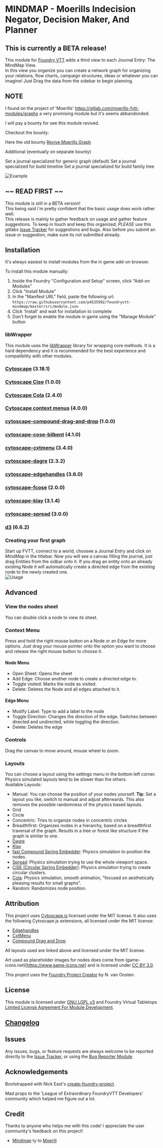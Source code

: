 # **MINDMAP** - Moerills Indecision Negator, Decision Maker, And Planner



## This is currently a BETA release!

<!-- 
![FVTT Version](https://img.shields.io/badge/FVTT-%3E%3D%200.5.5-critical)  
[![LGPLv3](https://img.shields.io/badge/License-GNU%20LGPLv3-black?style=flat-square)](https://gitlab.com/moerills-fvtt-modules/Adnd5e/raw/master/LICENSE) 
[![PayPal](https://img.shields.io/badge/Donate-PayPal-blue?style=flat-square)](https://www.paypal.com/cgi-bin/webscr?cmd=_s-xclick&hosted_button_id=FYZ294SP2JBGS&source=url)   
-->


This module for [Foundry VTT](https://foundryvtt.com/) adds a third view to each Journal Entry: The MindMap View.  
In this view you organize you can create a network graph for organizing your relations, flow charts, campaign structures, ideas or whatever you can imagine! Just Drag the data from the sidebar to begin planning.

## NOTE

I found on the project of 'Moerills'
https://gitlab.com/moerills-fvtt-modules/graphs
a very promising module but it's seems abbandonded.

I will pay a bounty for see this module revived.

Checkout the bounty:

Here the old bounty [Revive Moerills Graph](https://trello.com/c/udLvgA6V/124-bounty-revive-moerills-graph)

Additional (eventually on separate bounty)

Set a journal specialized for generic graph (default)
Set a journal specialized for build timeline
Set a journal specialized for build family tree



![Example](./images/graph.jpg)
## ~~ READ FIRST ~~

This module is still in a BETA version!  
This being said i'm pretty confident that the basic usage does work rather well.  
This release is mainly to gather feedback on usage and gather feature suggestions.
To keep in touch and keep this organized, *PLEASE* use this gitlabs [Issue Tracker](https://github.com/p4535992/foundryvtt-mindmap/issues) for suggestions and bugs. Also before you submit an issue or suggestion, make sure its not submitted already.  

## Installation

It's always easiest to install modules from the in game add-on browser.

To install this module manually:
1.  Inside the Foundry "Configuration and Setup" screen, click "Add-on Modules"
2.  Click "Install Module"
3.  In the "Manifest URL" field, paste the following url:
`https://raw.githubusercontent.com/p4535992/foundryvtt-mindmap/master/src/module.json`
4.  Click 'Install' and wait for installation to complete
5.  Don't forget to enable the module in game using the "Manage Module" button

### libWrapper

This module uses the [libWrapper](https://github.com/ruipin/fvtt-lib-wrapper) library for wrapping core methods. It is a hard dependency and it is recommended for the best experience and compatibility with other modules.

### [Cytoscape](https://github.com/cytoscape/cytoscape.js) (3.18.1)

### [Cytoscape Cise](https://github.com/iVis-at-Bilkent/cytoscape.js-cise) (1.0.0)

### [Cytoscape Cola](https://github.com/cytoscape/cytoscape.js-cola) (2.4.0)

### [Cytoscape context menus](https://github.com/iVis-at-Bilkent/cytoscape.js-context-menus) (4.0.0)

### [cytoscape-compound-drag-and-drop](https://github.com/cytoscape/cytoscape.js-compound-drag-and-drop) (1.0.0)

### [cytoscape-cose-bilkent](https://github.com/cytoscape/cytoscape.js-cose-bilkent) (4.1.0)

### [cytoscape-cxtmenu](https://github.com/cytoscape/cytoscape.js-cxtmenu) (3.4.0)

### [cytoscape-dagre](https://github.com/cytoscape/cytoscape.js-dagre) (2.3.2)

### [cytoscape-edgehandles](https://github.com/cytoscape/cytoscape.js-edgehandles) (3.6.0)

### [cytoscape-fcose](https://github.com/iVis-at-Bilkent/cytoscape.js-fcose) (2.0.0)

### [cytoscape-klay](https://github.com/cytoscape/cytoscape.js-klay) (3.1.4)

### [cytoscape-spread](https://github.com/cytoscape/cytoscape.js-spread) (3.0.0)

### [d3](https://github.com/d3/d3) (6.6.2)

### Creating your first graph
Start up FVTT, connect to a world, choosee a Journal Entry and click on *MindMap* in the titlebar. Now you will see a canvas filling the journal, just drag Entities from the sidbar onto it. If you drag an entity onto an already existing Node it will automatically create a directed edge from the existing node to the newly created one.  
![Usage](./images/first_steps.gif)

## Advanced

### View the nodes sheet
You can double click a node to view its sheet.

### Context Menu
Press and hold the right mouse button on a Node or an Edge for more options. Just drag your mouse pointer onto the option you want to choose and release the right mouse button to choose it.  

#### Node Menu
* Open Sheet: Opens the sheet
* Add Edge: Choose another node to create a directed edge to.
* Toggle visited: Marks the node as visited.
* Delete: Deletes the Node and all edges attached to it.

#### Edge Menu
* Modify Label: Type to add a label to the node
* Toggle Direction: Changes the direction of the edge. Switches between directed and undirected, while toggling the direction.
* Delete: Deletes the edge

### Controls
Drag the canvas to move around, mouse wheel to zoom.

### Layouts
You can choose a layout using the settings menu in the bottom left corner. Physics simulated layouts tend to be slower than the others.  
Available Layouts:
* Manual: You can choose the position of your nodes yourself. **Tip**: Set a layout you like, switch to manual and adjust afterwards. This also removes the possible randomness of the physics based layouts.
* Grid
* Circle
* Concentric: Tries to organize nodes in concentric circles
* Breadthfirst: Organizes nodes in a hierarchy, based on a breadthfirst traversal of the graph. Results in a tree or forest like structure if the graph is similar to one.
* [Dagre](https://github.com/cytoscape/cytoscape.js-dagre)
* [Klay](https://github.com/cytoscape/cytoscape.js-klay)
* [fast Compound Spring Embedder](https://github.com/iVis-at-Bilkent/cytoscape.js-fcose): Physics simulation to position the nodes.
* [Spread](https://github.com/cytoscape/cytoscape.js-spread): Physics simulation trying to use the whole viewport space.
* [CiSE (Circular Spring Embedder)](https://github.com/iVis-at-Bilkent/cytoscape.js-cise): Physics simulation trying to create circular clusters.
* [Cola](https://github.com/cytoscape/cytoscape.js-cola): Physics simulation, smooth animation, "focused on aesthetically pleasing results for small graphs".
* Random: Randomizes node position.


## Attribution
This project uses [Cytoscape.js](https://js.cytoscape.org/) licensed under the MIT license. It also uses the following Cytoscape.js extensions, all licensed under the MIT license:
* [Edgehandles](https://github.com/cytoscape/cytoscape.js-edgehandles)
* [CxtMenu](https://github.com/cytoscape/cytoscape.js-cxtmenu)
* [Compound Drag and Drop](https://github.com/cytoscape/cytoscape.js-compound-drag-and-drop)

All layouts used are linked above and licensed under the MIT license.

Art used as placeholder images for nodes does come from (game-icons.net)[https://www.game-icons.net] and is licensed under [CC BY 3.0](https://creativecommons.org/licenses/by/3.0/).

This project uses the [Foundry Project Creator](https://gitlab.com/foundry-projects/foundry-pc/create-foundry-project) by N. van Oosten. 

## License
This module is licensed under [GNU LGPL v3](https://raw.githubusercontent.com/p4535992/foundryvtt-mindmap/master/LICENSE) and Foundry Virtual Tabletops [Limited License Agreement For Module Development](https://foundryvtt.com/article/license/).

## [Changelog](./changelog.md)

## Issues

Any issues, bugs, or feature requests are always welcome to be reported directly to the [Issue Tracker](https://github.com/p4535992/foundryvtt-mindmap/issues ), or using the [Bug Reporter Module](https://foundryvtt.com/packages/bug-reporter/).

## Acknowledgements

Bootstrapped with Nick East's [create-foundry-project](https://gitlab.com/foundry-projects/foundry-pc/create-foundry-project).

Mad props to the 'League of Extraordinary FoundryVTT Developers' community which helped me figure out a lot.

## Credit

Thanks to anyone who helps me with this code! I appreciate the user community's feedback on this project!

- [Mindmap](https://gitlab.com/moerills-fvtt-modules/graphs) ty to [Moerill](https://github.com/Moerill/)
